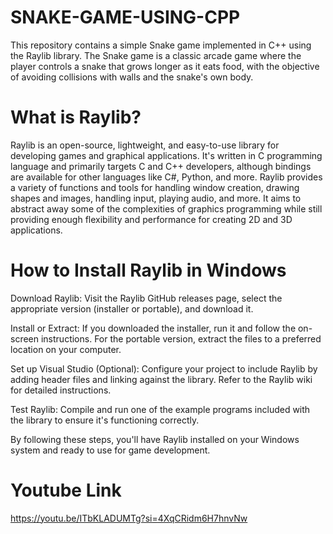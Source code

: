 # SNAKE-GAME-USING-CPP
This repository contains a simple Snake game implemented in C++ using the Raylib library. The Snake game is a classic arcade game where the player controls a snake that grows longer as it eats food, with the objective of avoiding collisions with walls and the snake's own body.

# What is Raylib? 
Raylib is an open-source, lightweight, and easy-to-use library for developing games and graphical applications. It's written in C programming language and primarily targets C and C++ developers, although bindings are available for other languages like C#, Python, and more. Raylib provides a variety of functions and tools for handling window creation, drawing shapes and images, handling input, playing audio, and more. It aims to abstract away some of the complexities of graphics programming while still providing enough flexibility and performance for creating 2D and 3D applications.

# How to Install Raylib in Windows

Download Raylib: Visit the Raylib GitHub releases page, select the appropriate version (installer or portable), and download it.

Install or Extract: If you downloaded the installer, run it and follow the on-screen instructions. For the portable version, extract the files to a preferred location on your computer.

Set up Visual Studio (Optional): Configure your project to include Raylib by adding header files and linking against the library. Refer to the Raylib wiki for detailed instructions.

Test Raylib: Compile and run one of the example programs included with the library to ensure it's functioning correctly.

By following these steps, you'll have Raylib installed on your Windows system and ready to use for game development.

# Youtube Link
https://youtu.be/ITbKLADUMTg?si=4XqCRidm6H7hnvNw
